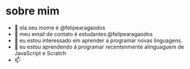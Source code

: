 #  sobre mim
- 👋 ola seu mome é @felipearagaodos
- 👀  meu email de contato é estudantes.@felipearagaodos
-  👀 eu estou interessado em  aprender a programar novas linguagens.
- 💞️ eu estou aprendendo á programar recentenmente alinguaguem de JavaScript e Scratch
- 📫 

